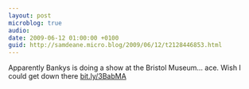 ```yaml
---
layout: post
microblog: true
audio: 
date: 2009-06-12 01:00:00 +0100
guid: http://samdeane.micro.blog/2009/06/12/t2128446853.html
---
```

Apparently Bankys is doing a show at the Bristol Museum... ace. Wish I could get down there [bit.ly/3BabMA](http://bit.ly/3BabMA)
